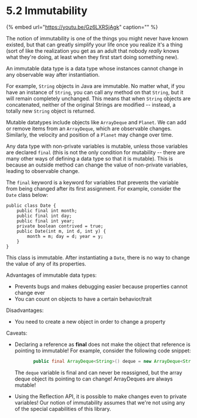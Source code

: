 # 5.2 Immutability

{% embed url="https://youtu.be/Gz6LXRSjAgk" caption="" %}

The notion of immutability is one of the things you might never have known existed, but that can greatly simplify your life once you realize it's a thing \(sort of like the realization you get as an adult that nobody _really_ knows what they're doing, at least when they first start doing something new\).

An immutable data type is a data type whose instances cannot change in any observable way after instantiation.

For example, `String` objects in Java are immutable. No matter what, if you have an instance of `String`, you can call any method on that `String`, but it will remain completely unchanged. This means that when `String` objects are concatenated, neither of the original Strings are modified -- instead, a totally new `String` object is returned.

Mutable datatypes include objects like `ArrayDeque` and `Planet`. We can add or remove items from an `ArrayDeque`, which are observable changes. Similarly, the velocity and position of a `Planet` may change over time.

Any data type with non-private variables is mutable, unless those variables are declared `final` \(this is not the only condition for mutability -- there are many other ways of defining a data type so that it is mutable\). This is because an outside method can change the value of non-private variables, leading to observable change.

The `final` keyword is a keyword for variables that prevents the variable from being changed after its first assignment. For example, consider the `Date` class below:

```text
public class Date {
    public final int month;
    public final int day;
    public final int year;
    private boolean contrived = true;
    public Date(int m, int d, int y) {
        month = m; day = d; year = y;
    }
}
```

This class is immutable. After instantiating a `Date`, there is no way to change the value of any of its properties.

Advantages of immutable data types:

* Prevents bugs and makes debugging easier because properties cannot change ever
* You can count on objects to have a certain behavior/trait

Disadvantages:

* You need to create a new object in order to change a property

Caveats:

* Declaring a reference as **final** does not make the object that reference is pointing to immutable! For example, consider the following code snippet:

  ```java
         public final ArrayDeque<String>() deque = new ArrayDeque<String>();
  ```

  The `deque` variable is final and can never be reassigned, but the array deque object its pointing to can change! ArrayDeques are always mutable!

* Using the Reflection API, it is possible to make changes even to private variables! Our notion of immutability assumes that we're not using any of the special capabilities of this library.

